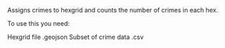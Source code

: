 Assigns crimes to hexgrid and counts the number of crimes in each hex.

To use this you need:

Hexgrid file .geojson
Subset of crime data .csv
